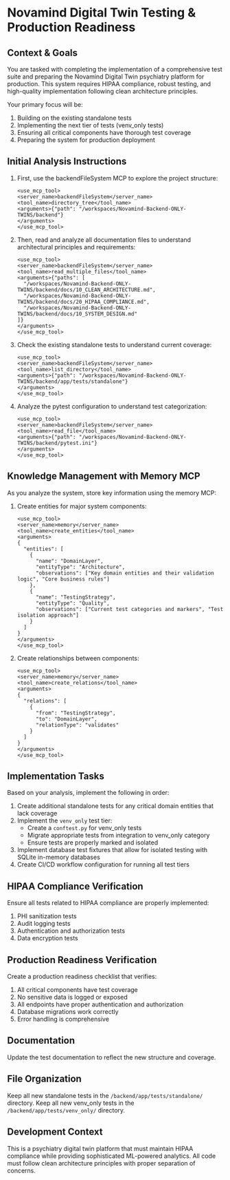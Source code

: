 # Novamind Digital Twin Testing & Production Readiness

## Context & Goals

You are tasked with completing the implementation of a comprehensive test suite and preparing the Novamind Digital Twin psychiatry platform for production. This system requires HIPAA compliance, robust testing, and high-quality implementation following clean architecture principles.

Your primary focus will be:
1. Building on the existing standalone tests
2. Implementing the next tier of tests (venv_only tests)
3. Ensuring all critical components have thorough test coverage
4. Preparing the system for production deployment

## Initial Analysis Instructions

1. First, use the backendFileSystem MCP to explore the project structure:
   ```
   <use_mcp_tool>
   <server_name>backendFileSystem</server_name>
   <tool_name>directory_tree</tool_name>
   <arguments>{"path": "/workspaces/Novamind-Backend-ONLY-TWINS/backend"}
   </arguments>
   </use_mcp_tool>
   ```

2. Then, read and analyze all documentation files to understand architectural principles and requirements:
   ```
   <use_mcp_tool>
   <server_name>backendFileSystem</server_name>
   <tool_name>read_multiple_files</tool_name>
   <arguments>{"paths": [
     "/workspaces/Novamind-Backend-ONLY-TWINS/backend/docs/10_CLEAN_ARCHITECTURE.md",
     "/workspaces/Novamind-Backend-ONLY-TWINS/backend/docs/20_HIPAA_COMPLIANCE.md",
     "/workspaces/Novamind-Backend-ONLY-TWINS/backend/docs/10_SYSTEM_DESIGN.md"
   ]}
   </arguments>
   </use_mcp_tool>
   ```

3. Check the existing standalone tests to understand current coverage:
   ```
   <use_mcp_tool>
   <server_name>backendFileSystem</server_name>
   <tool_name>list_directory</tool_name>
   <arguments>{"path": "/workspaces/Novamind-Backend-ONLY-TWINS/backend/app/tests/standalone"}
   </arguments>
   </use_mcp_tool>
   ```

4. Analyze the pytest configuration to understand test categorization:
   ```
   <use_mcp_tool>
   <server_name>backendFileSystem</server_name>
   <tool_name>read_file</tool_name>
   <arguments>{"path": "/workspaces/Novamind-Backend-ONLY-TWINS/backend/pytest.ini"}
   </arguments>
   </use_mcp_tool>
   ```

## Knowledge Management with Memory MCP

As you analyze the system, store key information using the memory MCP:

1. Create entities for major system components:
   ```
   <use_mcp_tool>
   <server_name>memory</server_name>
   <tool_name>create_entities</tool_name>
   <arguments>
   {
     "entities": [
       {
         "name": "DomainLayer",
         "entityType": "Architecture",
         "observations": ["Key domain entities and their validation logic", "Core business rules"]
       },
       {
         "name": "TestingStrategy",
         "entityType": "Quality",
         "observations": ["Current test categories and markers", "Test isolation approach"]
       }
     ]
   }
   </arguments>
   </use_mcp_tool>
   ```

2. Create relationships between components:
   ```
   <use_mcp_tool>
   <server_name>memory</server_name>
   <tool_name>create_relations</tool_name>
   <arguments>
   {
     "relations": [
       {
         "from": "TestingStrategy",
         "to": "DomainLayer",
         "relationType": "validates"
       }
     ]
   }
   </arguments>
   </use_mcp_tool>
   ```

## Implementation Tasks

Based on your analysis, implement the following in order:

1. Create additional standalone tests for any critical domain entities that lack coverage
2. Implement the `venv_only` test tier:
   - Create a `conftest.py` for venv_only tests
   - Migrate appropriate tests from integration to venv_only category
   - Ensure tests are properly marked and isolated 
3. Implement database test fixtures that allow for isolated testing with SQLite in-memory databases
4. Create CI/CD workflow configuration for running all test tiers

## HIPAA Compliance Verification 

Ensure all tests related to HIPAA compliance are properly implemented:

1. PHI sanitization tests
2. Audit logging tests
3. Authentication and authorization tests
4. Data encryption tests

## Production Readiness Verification

Create a production readiness checklist that verifies:

1. All critical components have test coverage
2. No sensitive data is logged or exposed
3. All endpoints have proper authentication and authorization
4. Database migrations work correctly
5. Error handling is comprehensive

## Documentation

Update the test documentation to reflect the new structure and coverage.

## File Organization

Keep all new standalone tests in the `/backend/app/tests/standalone/` directory.
Keep all new venv_only tests in the `/backend/app/tests/venv_only/` directory.

## Development Context

This is a psychiatry digital twin platform that must maintain HIPAA compliance while providing sophisticated ML-powered analytics. All code must follow clean architecture principles with proper separation of concerns.